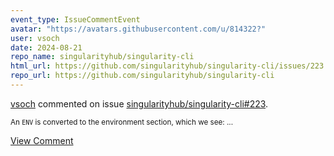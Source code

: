 ```yaml
---
event_type: IssueCommentEvent
avatar: "https://avatars.githubusercontent.com/u/814322?"
user: vsoch
date: 2024-08-21
repo_name: singularityhub/singularity-cli
html_url: https://github.com/singularityhub/singularity-cli/issues/223
repo_url: https://github.com/singularityhub/singularity-cli
---
```


<a href='https://github.com/vsoch' target='_blank'>vsoch</a> commented on issue <a href='https://github.com/singularityhub/singularity-cli/issues/223' target='_blank'>singularityhub/singularity-cli#223</a>.

<small>An `ENV` is converted to the environment section, which we see:...</small>

<a href='https://github.com/singularityhub/singularity-cli/issues/223' target='_blank'>View Comment</a>